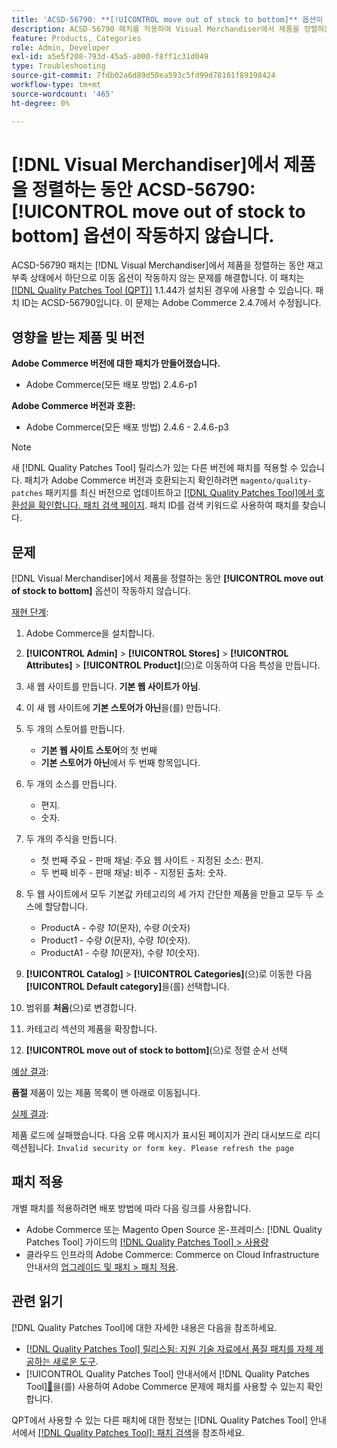 ```yaml
---
title: 'ACSD-56790: **[!UICONTROL move out of stock to bottom]** 옵션이  [!DNL Visual Merchandiser]에서 제품을 정렬하는 동안 작동하지 않습니다.'
description: ACSD-56790 패치를 적용하여 Visual Merchandiser에서 제품을 정렬하는 동안 재고 부족 상태에서 하단으로 이동 옵션이 작동하지 않는 Adobe Commerce 문제를 해결합니다.
feature: Products, Categories
role: Admin, Developer
exl-id: a5e5f208-793d-45a5-a000-f8ff1c31d049
type: Troubleshooting
source-git-commit: 7fdb02a6d89d50ea593c5fd99d78101f89198424
workflow-type: tm+mt
source-wordcount: '465'
ht-degree: 0%

---
```


# [!DNL Visual Merchandiser]에서 제품을 정렬하는 동안 ACSD-56790: **[!UICONTROL move out of stock to bottom]** 옵션이 작동하지 않습니다.

ACSD-56790 패치는 [!DNL Visual Merchandiser]에서 제품을 정렬하는 동안 재고 부족 상태에서 하단으로 이동 옵션이 작동하지 않는 문제를 해결합니다. 이 패치는 [[!DNL Quality Patches Tool (QPT)]](https://experienceleague.adobe.com/ko/docs/commerce-operations/tools/quality-patches-tool/quality-patches-tool-to-self-serve-quality-patches) 1.1.44가 설치된 경우에 사용할 수 있습니다. 패치 ID는 ACSD-56790입니다. 이 문제는 Adobe Commerce 2.4.7에서 수정됩니다.

## 영향을 받는 제품 및 버전

**Adobe Commerce 버전에 대한 패치가 만들어졌습니다.**

* Adobe Commerce(모든 배포 방법) 2.4.6-p1

**Adobe Commerce 버전과 호환:**

* Adobe Commerce(모든 배포 방법) 2.4.6 - 2.4.6-p3

>[!NOTE]
>
>새 [!DNL Quality Patches Tool] 릴리스가 있는 다른 버전에 패치를 적용할 수 있습니다. 패치가 Adobe Commerce 버전과 호환되는지 확인하려면 `magento/quality-patches` 패키지를 최신 버전으로 업데이트하고 [[!DNL Quality Patches Tool]에서 호환성을 확인합니다. 패치 검색 페이지](https://experienceleague.adobe.com/tools/commerce-quality-patches/index.html?lang=ko). 패치 ID를 검색 키워드로 사용하여 패치를 찾습니다.

## 문제

[!DNL Visual Merchandiser]에서 제품을 정렬하는 동안 **[!UICONTROL move out of stock to bottom]** 옵션이 작동하지 않습니다.

<u>재현 단계</u>:

1. Adobe Commerce을 설치합니다.
1. **[!UICONTROL Admin]** > **[!UICONTROL Stores]** > **[!UICONTROL Attributes]** > **[!UICONTROL Product]**(으)로 이동하여 다음 특성을 만듭니다.
1. 새 웹 사이트를 만듭니다. **기본 웹 사이트가 아님**.
1. 이 새 웹 사이트에 **기본 스토어가 아닌**&#x200B;을(를) 만듭니다.
1. 두 개의 스토어를 만듭니다.

   * **기본 웹 사이트 스토어**&#x200B;의 첫 번째
   * **기본 스토어가 아닌**&#x200B;에서 두 번째 항목입니다.

1. 두 개의 소스를 만듭니다.
   * 편지.
   * 숫자.

1. 두 개의 주식을 만듭니다.
   * 첫 번째 주요 - 판매 채널: 주요 웹 사이트 - 지정된 소스: 편지.
   * 두 번째 비주 - 판매 채널: 비주 - 지정된 출처: 숫자.

1. 두 웹 사이트에서 모두 기본값 카테고리의 세 가지 간단한 제품을 만들고 모두 두 소스에 할당합니다.

   * ProductA - 수량 *10*(문자), 수량 *0*(숫자)
   * Product1 - 수량 *0*(문자), 수량 *10*(숫자).
   * ProductA1 - 수량 *10*(문자), 수량 *10*(숫자).

1. **[!UICONTROL Catalog]** > **[!UICONTROL Categories]**(으)로 이동한 다음 **[!UICONTROL Default category]**&#x200B;을(를) 선택합니다.
1. 범위를 **처음**(으)로 변경합니다.
1. 카테고리 섹션의 제품을 확장합니다.
1. **[!UICONTROL move out of stock to bottom]**(으)로 정렬 순서 선택

<u>예상 결과</u>:

**품절** 제품이 있는 제품 목록이 맨 아래로 이동됩니다.

<u>실제 결과</u>:

제품 로드에 실패했습니다. 다음 오류 메시지가 표시된 페이지가 관리 대시보드로 리디렉션됩니다. `Invalid security or form key. Please refresh the page`

## 패치 적용

개별 패치를 적용하려면 배포 방법에 따라 다음 링크를 사용합니다.

* Adobe Commerce 또는 Magento Open Source 온-프레미스: [!DNL Quality Patches Tool] 가이드의 [[!DNL Quality Patches Tool] > 사용량](/help/tools/quality-patches-tool/usage.md)
* 클라우드 인프라의 Adobe Commerce: Commerce on Cloud Infrastructure 안내서의 [업그레이드 및 패치 > 패치 적용](https://experienceleague.adobe.com/docs/commerce-cloud-service/user-guide/develop/upgrade/apply-patches.html?lang=ko).

## 관련 읽기

[!DNL Quality Patches Tool]에 대한 자세한 내용은 다음을 참조하세요.

* [[!DNL Quality Patches Tool] 릴리스됨: 지원 기술 자료에서 품질 패치를 자체 제공하는 새로운 도구](https://experienceleague.adobe.com/ko/docs/commerce-operations/tools/quality-patches-tool/quality-patches-tool-to-self-serve-quality-patches).
* [!UICONTROL Quality Patches Tool] 안내서에서  [!DNL Quality Patches Tool][&#128279;](/help/tools/quality-patches-tool/patches-available-in-qpt/check-patch-for-magento-issue-with-magento-quality-patches.md)을(를) 사용하여 Adobe Commerce 문제에 패치를 사용할 수 있는지 확인합니다.


QPT에서 사용할 수 있는 다른 패치에 대한 정보는 [!DNL Quality Patches Tool] 안내서에서 [[!DNL Quality Patches Tool]: 패치 검색](https://experienceleague.adobe.com/tools/commerce-quality-patches/index.html?lang=ko)을 참조하세요.
